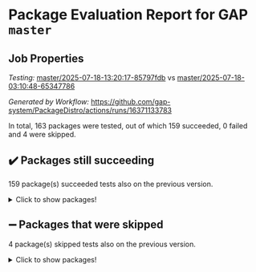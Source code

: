 # Package Evaluation Report for GAP `master`

## Job Properties

*Testing:* [master/2025-07-18-13:20:17-85797fdb](https://github.com/gap-system/PackageDistro/blob/data/reports/master/2025-07-18-13:20:17-85797fdb) vs [master/2025-07-18-03:10:48-65347786](https://github.com/gap-system/PackageDistro/blob/data/reports/master/2025-07-18-03:10:48-65347786)

*Generated by Workflow:* https://github.com/gap-system/PackageDistro/actions/runs/16371133783

In total, 163 packages were tested, out of which 159 succeeded, 0 failed and 4 were skipped.

## :heavy_check_mark: Packages still succeeding

159 package(s) succeeded tests also on the previous version.
<details><summary>Click to show packages!</summary>

- 4ti2interface 2024.11-01 [(success)](https://github.com/gap-system/PackageDistro/actions/runs/16371133783/job/46260015392)
- ace 5.7.0 [(success)](https://github.com/gap-system/PackageDistro/actions/runs/16371133783/job/46260015381)
- aclib 1.3.2 [(success)](https://github.com/gap-system/PackageDistro/actions/runs/16371133783/job/46260015388)
- agt 0.3.1 [(success)](https://github.com/gap-system/PackageDistro/actions/runs/16371133783/job/46260015384)
- alco 1.1.1 [(success)](https://github.com/gap-system/PackageDistro/actions/runs/16371133783/job/46260015394)
- alnuth 3.2.1 [(success)](https://github.com/gap-system/PackageDistro/actions/runs/16371133783/job/46260015373)
- anupq 3.3.1 [(success)](https://github.com/gap-system/PackageDistro/actions/runs/16371133783/job/46260015410)
- atlasrep 2.1.9 [(success)](https://github.com/gap-system/PackageDistro/actions/runs/16371133783/job/46260015423)
- autodoc 2025.05.09 [(success)](https://github.com/gap-system/PackageDistro/actions/runs/16371133783/job/46260015402)
- automata 1.16 [(success)](https://github.com/gap-system/PackageDistro/actions/runs/16371133783/job/46260015386)
- automgrp 1.3.3 [(success)](https://github.com/gap-system/PackageDistro/actions/runs/16371133783/job/46260015416)
- autpgrp 1.11.1 [(success)](https://github.com/gap-system/PackageDistro/actions/runs/16371133783/job/46260015441)
- cap 2025.07-06 [(success)](https://github.com/gap-system/PackageDistro/actions/runs/16371133783/job/46260015389)
- caratinterface 2.3.7 [(success)](https://github.com/gap-system/PackageDistro/actions/runs/16371133783/job/46260015409)
- cddinterface 2025.06.24 [(success)](https://github.com/gap-system/PackageDistro/actions/runs/16371133783/job/46260015412)
- circle 1.6.6 [(success)](https://github.com/gap-system/PackageDistro/actions/runs/16371133783/job/46260015393)
- classicpres 1.22 [(success)](https://github.com/gap-system/PackageDistro/actions/runs/16371133783/job/46260015406)
- cohomolo 1.6.11 [(success)](https://github.com/gap-system/PackageDistro/actions/runs/16371133783/job/46260015404)
- congruence 1.2.7 [(success)](https://github.com/gap-system/PackageDistro/actions/runs/16371133783/job/46260015485)
- corefreesub 0.6 [(success)](https://github.com/gap-system/PackageDistro/actions/runs/16371133783/job/46260015425)
- corelg 1.57 [(success)](https://github.com/gap-system/PackageDistro/actions/runs/16371133783/job/46260015463)
- crime 1.6 [(success)](https://github.com/gap-system/PackageDistro/actions/runs/16371133783/job/46260015414)
- crisp 1.4.6 [(success)](https://github.com/gap-system/PackageDistro/actions/runs/16371133783/job/46260015422)
- crypting 0.10.6 [(success)](https://github.com/gap-system/PackageDistro/actions/runs/16371133783/job/46260015428)
- cryst 4.1.29 [(success)](https://github.com/gap-system/PackageDistro/actions/runs/16371133783/job/46260015407)
- crystcat 1.1.10 [(success)](https://github.com/gap-system/PackageDistro/actions/runs/16371133783/job/46260015462)
- ctbllib 1.3.11 [(success)](https://github.com/gap-system/PackageDistro/actions/runs/16371133783/job/46260015418)
- cubefree 1.20 [(success)](https://github.com/gap-system/PackageDistro/actions/runs/16371133783/job/46260015426)
- curlinterface 2.4.2 [(success)](https://github.com/gap-system/PackageDistro/actions/runs/16371133783/job/46260015468)
- cvec 2.8.4 [(success)](https://github.com/gap-system/PackageDistro/actions/runs/16371133783/job/46260015437)
- datastructures 0.3.3 [(success)](https://github.com/gap-system/PackageDistro/actions/runs/16371133783/job/46260015430)
- deepthought 1.0.9 [(success)](https://github.com/gap-system/PackageDistro/actions/runs/16371133783/job/46260015464)
- design 1.8.2 [(success)](https://github.com/gap-system/PackageDistro/actions/runs/16371133783/job/46260015450)
- difsets 2.3.1 [(success)](https://github.com/gap-system/PackageDistro/actions/runs/16371133783/job/46260015445)
- digraphs 1.10.0 [(success)](https://github.com/gap-system/PackageDistro/actions/runs/16371133783/job/46260015446)
- edim 1.3.8 [(success)](https://github.com/gap-system/PackageDistro/actions/runs/16371133783/job/46260015451)
- example 4.4.1 [(success)](https://github.com/gap-system/PackageDistro/actions/runs/16371133783/job/46260015452)
- examplesforhomalg 2023.10-01 [(success)](https://github.com/gap-system/PackageDistro/actions/runs/16371133783/job/46260015432)
- factint 1.6.3 [(success)](https://github.com/gap-system/PackageDistro/actions/runs/16371133783/job/46260015449)
- ferret 1.0.14 [(success)](https://github.com/gap-system/PackageDistro/actions/runs/16371133783/job/46260015489)
- fga 1.5.0 [(success)](https://github.com/gap-system/PackageDistro/actions/runs/16371133783/job/46260015496)
- fining 1.5.6 [(success)](https://github.com/gap-system/PackageDistro/actions/runs/16371133783/job/46260015483)
- float 1.0.7 [(success)](https://github.com/gap-system/PackageDistro/actions/runs/16371133783/job/46260015538)
- format 1.4.4 [(success)](https://github.com/gap-system/PackageDistro/actions/runs/16371133783/job/46260015493)
- forms 1.2.13 [(success)](https://github.com/gap-system/PackageDistro/actions/runs/16371133783/job/46260015491)
- fplsa 1.2.6 [(success)](https://github.com/gap-system/PackageDistro/actions/runs/16371133783/job/46260015505)
- fr 2.4.13 [(success)](https://github.com/gap-system/PackageDistro/actions/runs/16371133783/job/46260015501)
- francy 2.0.3 [(success)](https://github.com/gap-system/PackageDistro/actions/runs/16371133783/job/46260015599)
- fwtree 1.3 [(success)](https://github.com/gap-system/PackageDistro/actions/runs/16371133783/job/46260015499)
- gapdoc 1.6.7 [(success)](https://github.com/gap-system/PackageDistro/actions/runs/16371133783/job/46260015503)
- gauss 2024.11-01 [(success)](https://github.com/gap-system/PackageDistro/actions/runs/16371133783/job/46260015497)
- gaussforhomalg 2024.08-01 [(success)](https://github.com/gap-system/PackageDistro/actions/runs/16371133783/job/46260015508)
- gbnp 1.1.0 [(success)](https://github.com/gap-system/PackageDistro/actions/runs/16371133783/job/46260015506)
- generalizedmorphismsforcap 2025.07-01 [(success)](https://github.com/gap-system/PackageDistro/actions/runs/16371133783/job/46260015515)
- genss 1.6.9 [(success)](https://github.com/gap-system/PackageDistro/actions/runs/16371133783/job/46260015500)
- gradedmodules 2024.12-01 [(success)](https://github.com/gap-system/PackageDistro/actions/runs/16371133783/job/46260015509)
- gradedringforhomalg 2024.07-01 [(success)](https://github.com/gap-system/PackageDistro/actions/runs/16371133783/job/46260015518)
- grape 4.9.2 [(success)](https://github.com/gap-system/PackageDistro/actions/runs/16371133783/job/46260015532)
- groupoids 1.77 [(success)](https://github.com/gap-system/PackageDistro/actions/runs/16371133783/job/46260015521)
- grpconst 2.6.5 [(success)](https://github.com/gap-system/PackageDistro/actions/runs/16371133783/job/46260015528)
- guarana 0.96.3 [(success)](https://github.com/gap-system/PackageDistro/actions/runs/16371133783/job/46260015530)
- guava 3.20 [(success)](https://github.com/gap-system/PackageDistro/actions/runs/16371133783/job/46260015537)
- hap 1.68 [(success)](https://github.com/gap-system/PackageDistro/actions/runs/16371133783/job/46260015539)
- hapcryst 0.1.15 [(success)](https://github.com/gap-system/PackageDistro/actions/runs/16371133783/job/46260015531)
- hecke 1.5.4 [(success)](https://github.com/gap-system/PackageDistro/actions/runs/16371133783/job/46260015533)
- help 4.0 [(success)](https://github.com/gap-system/PackageDistro/actions/runs/16371133783/job/46260015544)
- homalg 2024.01-01 [(success)](https://github.com/gap-system/PackageDistro/actions/runs/16371133783/job/46260015580)
- homalgtocas 2023.11-01 [(success)](https://github.com/gap-system/PackageDistro/actions/runs/16371133783/job/46260015543)
- ibnp 0.15 [(success)](https://github.com/gap-system/PackageDistro/actions/runs/16371133783/job/46260015535)
- idrel 2.48 [(success)](https://github.com/gap-system/PackageDistro/actions/runs/16371133783/job/46260015559)
- images 1.3.3 [(success)](https://github.com/gap-system/PackageDistro/actions/runs/16371133783/job/46260015633)
- intpic 0.4.0 [(success)](https://github.com/gap-system/PackageDistro/actions/runs/16371133783/job/46260015574)
- io 4.9.3 [(success)](https://github.com/gap-system/PackageDistro/actions/runs/16371133783/job/46260015558)
- io_forhomalg 2023.02-04 [(success)](https://github.com/gap-system/PackageDistro/actions/runs/16371133783/job/46260015624)
- irredsol 1.4.4 [(success)](https://github.com/gap-system/PackageDistro/actions/runs/16371133783/job/46260015594)
- json 2.2.3 [(success)](https://github.com/gap-system/PackageDistro/actions/runs/16371133783/job/46260015572)
- jupyterkernel 1.5.1 [(success)](https://github.com/gap-system/PackageDistro/actions/runs/16371133783/job/46260015552)
- jupyterviz 1.5.6 [(success)](https://github.com/gap-system/PackageDistro/actions/runs/16371133783/job/46260015563)
- kan 1.37 [(success)](https://github.com/gap-system/PackageDistro/actions/runs/16371133783/job/46260015561)
- kbmag 1.5.11 [(success)](https://github.com/gap-system/PackageDistro/actions/runs/16371133783/job/46260015589)
- laguna 3.9.7 [(success)](https://github.com/gap-system/PackageDistro/actions/runs/16371133783/job/46260015568)
- liealgdb 2.2.1 [(success)](https://github.com/gap-system/PackageDistro/actions/runs/16371133783/job/46260015570)
- liepring 2.9.1 [(success)](https://github.com/gap-system/PackageDistro/actions/runs/16371133783/job/46260015565)
- liering 2.4.2 [(success)](https://github.com/gap-system/PackageDistro/actions/runs/16371133783/job/46260015569)
- linearalgebraforcap 2025.07-03 [(success)](https://github.com/gap-system/PackageDistro/actions/runs/16371133783/job/46260015586)
- lins 0.9 [(success)](https://github.com/gap-system/PackageDistro/actions/runs/16371133783/job/46260015607)
- localizeringforhomalg 2023.10-01 [(success)](https://github.com/gap-system/PackageDistro/actions/runs/16371133783/job/46260015612)
- loops 3.4.4 [(success)](https://github.com/gap-system/PackageDistro/actions/runs/16371133783/job/46260015573)
- lpres 1.1.1 [(success)](https://github.com/gap-system/PackageDistro/actions/runs/16371133783/job/46260015571)
- majoranaalgebras 1.5.2 [(success)](https://github.com/gap-system/PackageDistro/actions/runs/16371133783/job/46260015583)
- mapclass 1.4.6 [(success)](https://github.com/gap-system/PackageDistro/actions/runs/16371133783/job/46260015578)
- matgrp 0.71 [(success)](https://github.com/gap-system/PackageDistro/actions/runs/16371133783/job/46260015596)
- matricesforhomalg 2024.11-02 [(success)](https://github.com/gap-system/PackageDistro/actions/runs/16371133783/job/46260015598)
- modisom 3.0.0 [(success)](https://github.com/gap-system/PackageDistro/actions/runs/16371133783/job/46260015595)
- modulepresentationsforcap 2025.06-02 [(success)](https://github.com/gap-system/PackageDistro/actions/runs/16371133783/job/46260015619)
- modules 2024.12-01 [(success)](https://github.com/gap-system/PackageDistro/actions/runs/16371133783/job/46260015604)
- monoidalcategories 2025.07-06 [(success)](https://github.com/gap-system/PackageDistro/actions/runs/16371133783/job/46260015605)
- nconvex 2024.12-01 [(success)](https://github.com/gap-system/PackageDistro/actions/runs/16371133783/job/46260015622)
- nilmat 1.4.2 [(success)](https://github.com/gap-system/PackageDistro/actions/runs/16371133783/job/46260015632)
- nock 1.5 [(success)](https://github.com/gap-system/PackageDistro/actions/runs/16371133783/job/46260015615)
- normalizinterface 1.4.1 [(success)](https://github.com/gap-system/PackageDistro/actions/runs/16371133783/job/46260015652)
- nq 2.5.11 [(success)](https://github.com/gap-system/PackageDistro/actions/runs/16371133783/job/46260015617)
- numericalsgps 1.4.0 [(success)](https://github.com/gap-system/PackageDistro/actions/runs/16371133783/job/46260015621)
- openmath 11.5.3 [(success)](https://github.com/gap-system/PackageDistro/actions/runs/16371133783/job/46260015628)
- orb 5.0.1 [(success)](https://github.com/gap-system/PackageDistro/actions/runs/16371133783/job/46260015634)
- packagemanager 1.6.3 [(success)](https://github.com/gap-system/PackageDistro/actions/runs/16371133783/job/46260015653)
- patternclass 2.4.5 [(success)](https://github.com/gap-system/PackageDistro/actions/runs/16371133783/job/46260015679)
- permut 2.0.5 [(success)](https://github.com/gap-system/PackageDistro/actions/runs/16371133783/job/46260015650)
- polenta 1.3.11 [(success)](https://github.com/gap-system/PackageDistro/actions/runs/16371133783/job/46260015627)
- polymaking 0.8.7 [(success)](https://github.com/gap-system/PackageDistro/actions/runs/16371133783/job/46260015638)
- primgrp 3.4.4 [(success)](https://github.com/gap-system/PackageDistro/actions/runs/16371133783/job/46260015666)
- profiling 2.6.2 [(success)](https://github.com/gap-system/PackageDistro/actions/runs/16371133783/job/46260015648)
- qdistrnd 0.9.5 [(success)](https://github.com/gap-system/PackageDistro/actions/runs/16371133783/job/46260015695)
- qpa 1.35 [(success)](https://github.com/gap-system/PackageDistro/actions/runs/16371133783/job/46260015656)
- quagroup 1.8.4 [(success)](https://github.com/gap-system/PackageDistro/actions/runs/16371133783/job/46260015660)
- radiroot 2.9 [(success)](https://github.com/gap-system/PackageDistro/actions/runs/16371133783/job/46260015654)
- rcwa 4.7.1 [(success)](https://github.com/gap-system/PackageDistro/actions/runs/16371133783/job/46260015691)
- rds 1.8 [(success)](https://github.com/gap-system/PackageDistro/actions/runs/16371133783/job/46260015677)
- recog 1.4.4 [(success)](https://github.com/gap-system/PackageDistro/actions/runs/16371133783/job/46260015698)
- repndecomp 1.3.0 [(success)](https://github.com/gap-system/PackageDistro/actions/runs/16371133783/job/46260015662)
- repsn 3.1.2 [(success)](https://github.com/gap-system/PackageDistro/actions/runs/16371133783/job/46260015680)
- resclasses 4.7.3 [(success)](https://github.com/gap-system/PackageDistro/actions/runs/16371133783/job/46260015681)
- ringsforhomalg 2024.11-02 [(success)](https://github.com/gap-system/PackageDistro/actions/runs/16371133783/job/46260015694)
- sco 2023.08-01 [(success)](https://github.com/gap-system/PackageDistro/actions/runs/16371133783/job/46260015685)
- scscp 2.4.3 [(success)](https://github.com/gap-system/PackageDistro/actions/runs/16371133783/job/46260015672)
- semigroups 5.5.3 [(success)](https://github.com/gap-system/PackageDistro/actions/runs/16371133783/job/46260015690)
- sglppow 2.4 [(success)](https://github.com/gap-system/PackageDistro/actions/runs/16371133783/job/46260015703)
- sgpviz 0.999.6 [(success)](https://github.com/gap-system/PackageDistro/actions/runs/16371133783/job/46260015700)
- simpcomp 2.1.14 [(success)](https://github.com/gap-system/PackageDistro/actions/runs/16371133783/job/46260015676)
- singular 2024.06.03 [(success)](https://github.com/gap-system/PackageDistro/actions/runs/16371133783/job/46260015693)
- sl2reps 1.1 [(success)](https://github.com/gap-system/PackageDistro/actions/runs/16371133783/job/46260015687)
- sla 1.6.2 [(success)](https://github.com/gap-system/PackageDistro/actions/runs/16371133783/job/46260015734)
- smallantimagmas 0.4.1 [(success)](https://github.com/gap-system/PackageDistro/actions/runs/16371133783/job/46260015686)
- smallgrp 1.5.4 [(success)](https://github.com/gap-system/PackageDistro/actions/runs/16371133783/job/46260015714)
- smallsemi 0.7.2 [(success)](https://github.com/gap-system/PackageDistro/actions/runs/16371133783/job/46260015705)
- sonata 2.9.6 [(success)](https://github.com/gap-system/PackageDistro/actions/runs/16371133783/job/46260015712)
- sophus 1.27 [(success)](https://github.com/gap-system/PackageDistro/actions/runs/16371133783/job/46260015766)
- sotgrps 1.3 [(success)](https://github.com/gap-system/PackageDistro/actions/runs/16371133783/job/46260015870)
- spinsym 1.5.2 [(success)](https://github.com/gap-system/PackageDistro/actions/runs/16371133783/job/46260015729)
- standardff 1.0 [(success)](https://github.com/gap-system/PackageDistro/actions/runs/16371133783/job/46260015710)
- symbcompcc 1.3.2 [(success)](https://github.com/gap-system/PackageDistro/actions/runs/16371133783/job/46260015717)
- thelma 1.3 [(success)](https://github.com/gap-system/PackageDistro/actions/runs/16371133783/job/46260015742)
- tomlib 1.2.11 [(success)](https://github.com/gap-system/PackageDistro/actions/runs/16371133783/job/46260015740)
- toolsforhomalg 2025.05-01 [(success)](https://github.com/gap-system/PackageDistro/actions/runs/16371133783/job/46260015731)
- toric 1.9.6 [(success)](https://github.com/gap-system/PackageDistro/actions/runs/16371133783/job/46260015741)
- transgrp 3.6.5 [(success)](https://github.com/gap-system/PackageDistro/actions/runs/16371133783/job/46260015738)
- typeset 1.2.3 [(success)](https://github.com/gap-system/PackageDistro/actions/runs/16371133783/job/46260015778)
- ugaly 4.1.3 [(success)](https://github.com/gap-system/PackageDistro/actions/runs/16371133783/job/46260015743)
- unipot 1.6 [(success)](https://github.com/gap-system/PackageDistro/actions/runs/16371133783/job/46260015739)
- unitlib 5.0.0 [(success)](https://github.com/gap-system/PackageDistro/actions/runs/16371133783/job/46260015745)
- utils 0.89 [(success)](https://github.com/gap-system/PackageDistro/actions/runs/16371133783/job/46260015753)
- uuid 0.7 [(success)](https://github.com/gap-system/PackageDistro/actions/runs/16371133783/job/46260015784)
- walrus 0.9991 [(success)](https://github.com/gap-system/PackageDistro/actions/runs/16371133783/job/46260015746)
- wedderga 4.11.1 [(success)](https://github.com/gap-system/PackageDistro/actions/runs/16371133783/job/46260015733)
- wpe 0.8 [(success)](https://github.com/gap-system/PackageDistro/actions/runs/16371133783/job/46260015775)
- xmod 2.95 [(success)](https://github.com/gap-system/PackageDistro/actions/runs/16371133783/job/46260015772)
- xmodalg 1.32 [(success)](https://github.com/gap-system/PackageDistro/actions/runs/16371133783/job/46260015807)
- yangbaxter 0.10.7 [(success)](https://github.com/gap-system/PackageDistro/actions/runs/16371133783/job/46260015763)
- zeromqinterface 0.17 [(success)](https://github.com/gap-system/PackageDistro/actions/runs/16371133783/job/46260015770)
</details>

## :heavy_minus_sign: Packages that were skipped

4 package(s) skipped tests also on the previous version.
<details><summary>Click to show packages!</summary>

- browse 1.8.21 [(skipped)](https://github.com/gap-system/PackageDistro/actions/runs/16371133783/job/46259519849)
- itc 1.5.1 [(skipped)](https://github.com/gap-system/PackageDistro/actions/runs/16371133783/job/46259519849)
- polycyclic 2.16 [(skipped)](https://github.com/gap-system/PackageDistro/actions/runs/16371133783/job/46259519849)
- xgap 4.32 [(skipped)](https://github.com/gap-system/PackageDistro/actions/runs/16371133783/job/46259519849)
</details>

